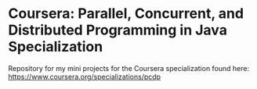 # Coursera: Parallel, Concurrent, and Distributed Programming in Java Specialization

Repository for my mini projects for the Coursera specialization found here:
https://www.coursera.org/specializations/pcdp
